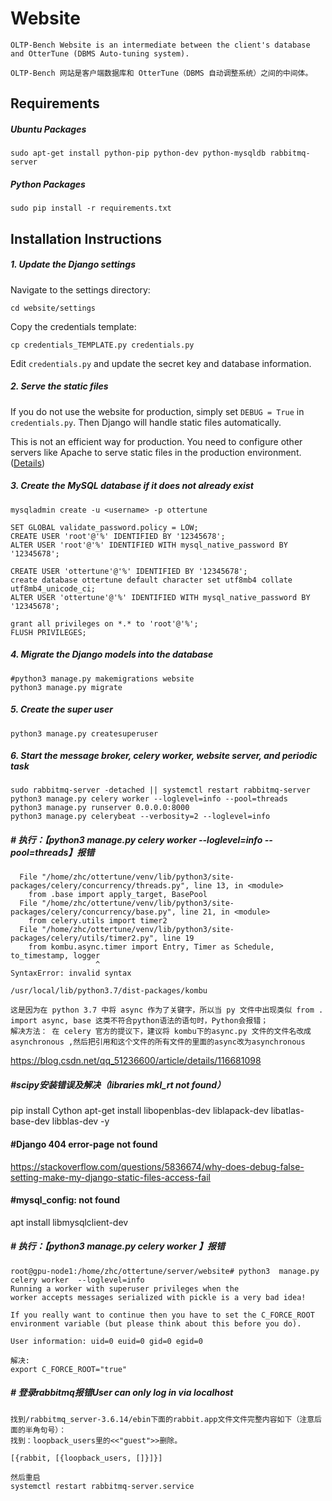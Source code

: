 Website
=======

```text
OLTP-Bench Website is an intermediate between the client's database and OtterTune (DBMS Auto-tuning system).

OLTP-Bench 网站是客户端数据库和 OtterTune（DBMS 自动调整系统）之间的中间体。
```

## Requirements

##### Ubuntu Packages

```
sudo apt-get install python-pip python-dev python-mysqldb rabbitmq-server
```

##### Python Packages

```
sudo pip install -r requirements.txt
```

## Installation Instructions


##### 1. Update the Django settings

Navigate to the settings directory:

```
cd website/settings
```

Copy the credentials template:

```
cp credentials_TEMPLATE.py credentials.py
```

Edit `credentials.py` and update the secret key and database information.

##### 2. Serve the static files

If you do not use the website for production, simply set `DEBUG = True` in `credentials.py`. Then Django will handle static files automatically. 

This is not an efficient way for production. You need to configure other servers like Apache to serve static files in the production environment. ([Details](https://docs.djangoproject.com/en/1.11/howto/static-files/deployment/))

##### 3. Create the MySQL database if it does not already exist

```
mysqladmin create -u <username> -p ottertune

SET GLOBAL validate_password.policy = LOW;
CREATE USER 'root'@'%' IDENTIFIED BY '12345678';
ALTER USER 'root'@'%' IDENTIFIED WITH mysql_native_password BY '12345678';

CREATE USER 'ottertune'@'%' IDENTIFIED BY '12345678';
create database ottertune default character set utf8mb4 collate utf8mb4_unicode_ci;
ALTER USER 'ottertune'@'%' IDENTIFIED WITH mysql_native_password BY '12345678';

grant all privileges on *.* to 'root'@'%';
FLUSH PRIVILEGES;
```

##### 4. Migrate the Django models into the database

```
#python3 manage.py makemigrations website
python3 manage.py migrate
```

##### 5. Create the super user

```
python3 manage.py createsuperuser
```
    
##### 6. Start the message broker, celery worker, website server, and periodic task

```
sudo rabbitmq-server -detached || systemctl restart rabbitmq-server
python3 manage.py celery worker --loglevel=info --pool=threads
python3 manage.py runserver 0.0.0.0:8000
python3 manage.py celerybeat --verbosity=2 --loglevel=info 
```



##### # 执行：【python3 manage.py celery worker --loglevel=info --pool=threads】报错
```shell
  File "/home/zhc/ottertune/venv/lib/python3/site-packages/celery/concurrency/threads.py", line 13, in <module>
    from .base import apply_target, BasePool
  File "/home/zhc/ottertune/venv/lib/python3/site-packages/celery/concurrency/base.py", line 21, in <module>
    from celery.utils import timer2
  File "/home/zhc/ottertune/venv/lib/python3/site-packages/celery/utils/timer2.py", line 19
    from kombu.async.timer import Entry, Timer as Schedule, to_timestamp, logger
                   ^
SyntaxError: invalid syntax

/usr/local/lib/python3.7/dist-packages/kombu

这是因为在 python 3.7 中将 async 作为了关键字，所以当 py 文件中出现类似 from . import async, base 这类不符合python语法的语句时，Python会报错；
解决方法： 在 celery 官方的提议下，建议将 kombu下的async.py 文件的文件名改成 asynchronous ,然后把引用和这个文件的所有文件的里面的async改为asynchronous
```
https://blog.csdn.net/qq_51236600/article/details/116681098

##### #scipy安装错误及解决（libraries mkl_rt not found）
pip install Cython
apt-get install libopenblas-dev liblapack-dev libatlas-base-dev libblas-dev -y

#### #Django 404 error-page not found
https://stackoverflow.com/questions/5836674/why-does-debug-false-setting-make-my-django-static-files-access-fail

#### #mysql_config: not found
apt install libmysqlclient-dev


##### # 执行：【python3  manage.py celery worker 】报错
```shell
root@gpu-node1:/home/zhc/ottertune/server/website# python3  manage.py celery worker  --loglevel=info
Running a worker with superuser privileges when the
worker accepts messages serialized with pickle is a very bad idea!

If you really want to continue then you have to set the C_FORCE_ROOT
environment variable (but please think about this before you do).

User information: uid=0 euid=0 gid=0 egid=0

解决:
export C_FORCE_ROOT="true"
```

##### # 登录rabbitmq报错User can only log in via localhost
```shell
找到/rabbitmq_server-3.6.14/ebin下面的rabbit.app文件文件完整内容如下（注意后面的半角句号）：
找到：loopback_users里的<<"guest">>删除。

[{rabbit, [{loopback_users, []}]}]

然后重启
systemctl restart rabbitmq-server.service
```
